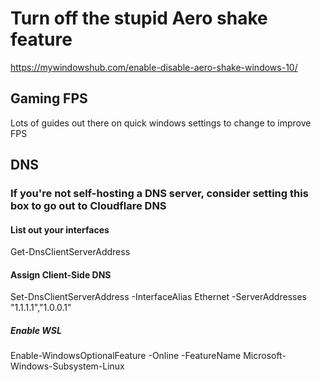 # Turn off the stupid Aero shake feature

<https://mywindowshub.com/enable-disable-aero-shake-windows-10/>

## Gaming FPS

Lots of guides out there on quick windows settings to change to improve FPS

## DNS

### If you're not self-hosting a DNS server, consider setting this box to go out to Cloudflare DNS

#### List out your interfaces

Get-DnsClientServerAddress

#### Assign Client-Side DNS

Set-DnsClientServerAddress -InterfaceAlias Ethernet -ServerAddresses "1.1.1.1","1.0.0.1"

##### Enable WSL

Enable-WindowsOptionalFeature -Online -FeatureName Microsoft-Windows-Subsystem-Linux
